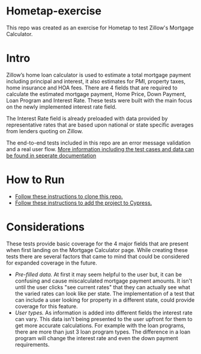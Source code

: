 # Hometap-exercise
This repo was created as an exercise for Hometap to test Zillow's Mortgage Calculator.

# Intro
Zillow’s home loan calculator is used to estimate a total mortgage payment including principal and interest, it also estimates for PMI, property taxes, home insurance and HOA fees. There are 4 fields that are required to calculate the estimated mortgage payment, Home Price, Down Payment, Loan Program and Interest Rate. These tests were built with the main focus on the newly implemented interest rate field.  

The Interest Rate field is already preloaded with data provided by representative rates that are based upon national or state specific averages from lenders quoting on Zillow.

The end-to-end tests included in this repo are an error message validation and a real user flow.
[More information including the test cases and data can be found in seperate documentation](https://docs.google.com/document/d/1E2ona04r7wRM1tZZpteg9aKZ041KmMHaxRWA6_sQLuo/edit)

# How to Run
- [Follow these instructions to clone this repo.](https://docs.github.com/en/repositories/creating-and-managing-repositories/cloning-a-repository)
- [Follow these instructions to add the project to Cypress.](https://on.cypress.io/guides/getting-started/installing-cypress#Installing)

# Considerations
These tests provide basic coverage for the 4 major fields that are present when first landing on the Mortgage Calculator page. While creating these tests there are several factors that came to mind that could be considered for expanded coverage in the future.
- *Pre-filled data.* At first it may seem helpful to the user but, it can be confusing and cause miscalculated mortgage payment amounts. It isn't until the user clicks "see current rates" that they can actually see what the varied rates can look like per state. The implementation of a test that can include a user looking for property in a different state, could provide coverage for this feature. 
- *User types.* As information is added into different fields the interest rate can vary. This data isn't being presented to the user upfront for them to get more accurate calculations. For example with the loan programs, there are more than just 3 loan program types. The difference in a loan program will change the interest rate and even the down payment requirements.
  
